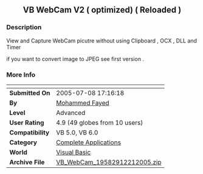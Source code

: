 ﻿<div align="center">

## VB WebCam  V2 \( optimized\) \( Reloaded \)


</div>

### Description

View and Capture WebCam picutre without using Clipboard , OCX , DLL and Timer

if you want to convert image to JPEG see first version .
 
### More Info
 


<span>             |<span>
---                |---
**Submitted On**   |2005-07-08 17:16:18
**By**             |[Mohammed Fayed](https://github.com/Planet-Source-Code/PSCIndex/blob/master/ByAuthor/mohammed-fayed.md)
**Level**          |Advanced
**User Rating**    |4.9 (49 globes from 10 users)
**Compatibility**  |VB 5\.0, VB 6\.0
**Category**       |[Complete Applications](https://github.com/Planet-Source-Code/PSCIndex/blob/master/ByCategory/complete-applications__1-27.md)
**World**          |[Visual Basic](https://github.com/Planet-Source-Code/PSCIndex/blob/master/ByWorld/visual-basic.md)
**Archive File**   |[VB\_WebCam\_19582912212005\.zip](https://github.com/Planet-Source-Code/mohammed-fayed-vb-webcam-v2-optimized-reloaded__1-63729/archive/master.zip)








